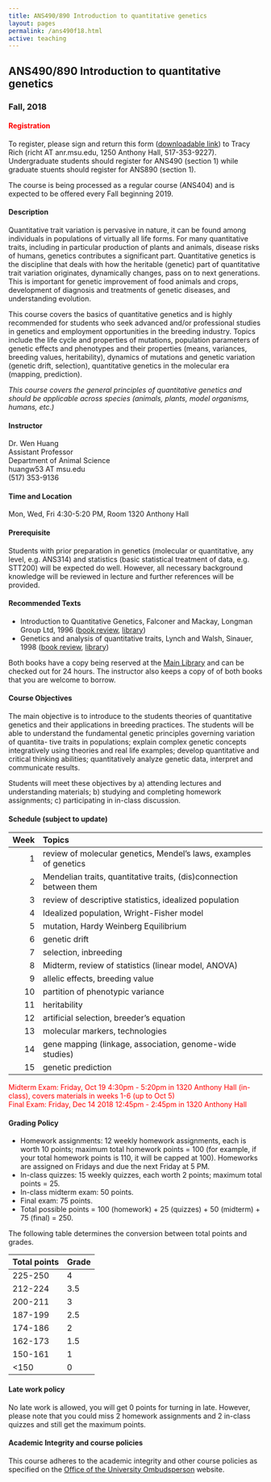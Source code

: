 ```yaml
---
title: ANS490/890 Introduction to quantitative genetics
layout: pages
permalink: /ans490f18.html
active: teaching
---
```


## ANS490/890 Introduction to quantitative genetics
### Fall, 2018


#### <span style="color:red">Registration</span>

To register, please sign and return this form (<a href="{{ site.baseurl }}/files/ans490f18app.pdf" target="_blank">downloadable link</a>) to Tracy Rich (richt AT anr.msu.edu, 1250 Anthony Hall, 517-353-9227). Undergraduate students should register for ANS490 (section 1) while graduate stuents should register for ANS890 (section 1).

The course is being processed as a regular course (ANS404) and is expected to be offered every Fall beginning 2019.

#### Description

Quantitative trait variation is pervasive in nature, it can be found among individuals in populations of virtually all life forms. For many quantitative traits, including in particular production of plants and animals, disease risks of humans, genetics contributes a significant part. Quantitative genetics is the discipline that deals with how the heritable (genetic) part of quantitative trait variation originates, dynamically changes, pass on to next generations. This is important for genetic improvement of food animals and crops, development of diagnosis and treatments of genetic diseases, and understanding evolution. 

This course covers the basics of quantitative genetics and is highly recommended for students who seek advanced and/or professional studies in genetics and employment opportunities in the breeding industry. Topics include the life cycle and properties of mutations, population parameters of genetic effects and phenotypes and their properties (means, variances, breeding values, heritability), dynamics of mutations and genetic variation (genetic drift, selection), quantitative genetics in the molecular era (mapping, prediction).

_This course covers the general principles of quantitative genetics and should be applicable across species (animals, plants, model organisms, humans, etc.)_

#### Instructor

Dr. Wen Huang   
Assistant Professor  
Department of Animal Science  
<i class="fa fa-envelope" aria-hidden="true"></i> huangw53 AT msu.edu  
<i class="fa fa-phone" aria-hidden="true"></i> (517) 353-9136  
#### Time and Location

Mon, Wed, Fri 4:30-5:20 PM, Room 1320 Anthony Hall

#### Prerequisite

Students with prior preparation in genetics (molecular or quantitative, any level, e.g. ANS314) and statistics (basic statistical treatment of data, e.g. STT200) will be expected do well. However, all necessary background knowledge will be reviewed in lecture and further references will be provided.

#### Recommended Texts

- Introduction to Quantitative Genetics, Falconer and Mackay, Longman Group Ltd, 1996 (<a href="https://www.cell.com/trends/genetics/pdf/0168-9525(96)81458-2.pdf" target="_blank">book review</a>, <a href="http://catalog.lib.msu.edu/record=b3162125~S39a" target="_blank">library</a>)
- Genetics and analysis of quantitative traits, Lynch and Walsh, Sinauer, 1998 (<a href="https://www.ncbi.nlm.nih.gov/pmc/articles/PMC1235294/pdf/AJHGv68p548.pdf" target="_blank">book review</a>, <a href="http://catalog.lib.msu.edu/record=b3324663~S39a" target="_blank">library</a>)

Both books have a copy being reserved at the <a href="https://lib.msu.edu/contact/servicedesks/" target="_blank">Main Library</a> and can be checked out for 24 hours. The instructor also keeps a copy of of both books that you are welcome to borrow.

#### Course Objectives

The main objective is to introduce to the students theories of quantitative genetics and their applications in breeding practices. The students will be able to understand the fundamental genetic principles governing variation of quantita- tive traits in populations; explain complex genetic concepts integratively using theories and real life examples; develop quantitative and critical thinking abilities; quantitatively analyze genetic data, interpret and communicate results.

Students will meet these objectives by a) attending lectures and understanding materials; b) studying and completing homework assignments; c) participating in in-class discussion.

#### Schedule (subject to update)
| Week | Topics|
|-----:|:------|
| 1 | review of molecular genetics, Mendel’s laws, examples of genetics |
| 2 | Mendelian traits, quantitative traits, (dis)connection between them |
| 3 | review of descriptive statistics, idealized population |
| 4 | Idealized population, Wright-Fisher model |
| 5 | mutation, Hardy Weinberg Equilibrium |
| 6 | genetic drift |
| 7 | selection, inbreeding |
| 8 | Midterm, review of statistics (linear model, ANOVA) |
| 9 | allelic effects, breeding value|
|10 | partition of phenotypic variance |
|11 |heritability|
| 12 | artificial selection, breeder’s equation|
| 13 | molecular markers, technologies |
| 14 | gene mapping (linkage, association, genome-wide studies) |
| 15 | genetic prediction |

<span style="color:red">Midterm Exam: Friday, Oct 19 4:30pm - 5:20pm in 1320 Anthony Hall (in-class), covers materials in weeks 1-6 (up to Oct 5)</span>  
<span style="color:red">Final Exam: Friday, Dec 14 2018 12:45pm - 2:45pm in 1320 Anthony Hall</span>

#### Grading Policy

- Homework assignments: 12 weekly homework assignments, each is worth 10 points; maximum total homework points = 100 (for example, if your total homework points is 110, it will be capped at 100). Homeworks are assigned on Fridays and due the next Friday at 5 PM.
- In-class quizzes: 15 weekly quizzes, each worth 2 points; maximum total points = 25.
- In-class midterm exam: 50 points.
- Final exam: 75 points.
- Total possible points = 100 (homework) + 25 (quizzes) + 50 (midterm) + 75 (final) = 250.

The following table determines the conversion between total points and grades.

| Total points | Grade |
|:--|:--|
|225-250 | 4 |
|212-224 | 3.5 |
|200-211 | 3 | 
|187-199 | 2.5 | 
|174-186 | 2 |
|162-173 | 1.5 |
|150-161 | 1 |
|<150 | 0 |

#### Late work policy

No late work is allowed, you will get 0 points for turning in late. However, please note that you could miss 2 homework assignments and 2 in-class quizzes and still get the maximum points.

#### Academic Integrity and course policies

This course adheres to the academic integrity and other course policies as specified on the <a href="https://ombud.msu.edu/academic-integrity/index.html" target="_blank">Office of the University Ombudsperson</a> website.
